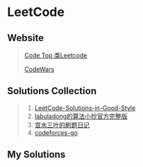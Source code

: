 # LeetCode

## Website

> [Code Top 类Leetcode](https://codetop.cc/home)
>
> [CodeWars](https://www.codewars.com/dashboard)

## Solutions Collection

> 1. [LeetCode-Solutions-in-Good-Style](https://github.com/liweiwei1419/LeetCode-Solutions-in-Good-Style)
> 2. [labuladong的算法小抄官方完整版](../_refer/labuladong的算法小抄官方完整版.pdf)
> 3. [宫水三叶的刷题日记](https://github.com/SharingSource/LogicStack-LeetCode)
> 4. [codeforces-go](https://github.com/EndlessCheng/codeforces-go)


## My Solutions